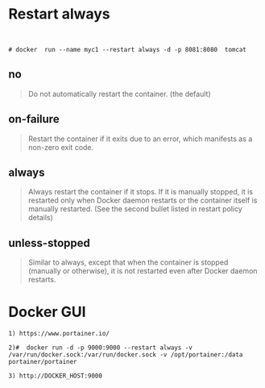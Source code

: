 # Restart always


```


# docker  run --name myc1 --restart always -d -p 8081:8080  tomcat

```

## no

> Do not automatically restart the container. (the default)

## on-failure
> Restart the container if it exits due to an error, which manifests as a non-zero exit code.

## always

>Always restart the container if it stops. If it is manually stopped, it is restarted only when Docker daemon restarts or the container itself is manually restarted. (See the second bullet listed in restart policy details)

## unless-stopped

> Similar to always, except that when the container is stopped (manually or otherwise), it is not restarted even after Docker daemon restarts.



# Docker GUI
```
1) https://www.portainer.io/

2)#  docker run -d -p 9000:9000 --restart always -v /var/run/docker.sock:/var/run/docker.sock -v /opt/portainer:/data portainer/portainer

3) http://DOCKER_HOST:9000


```

